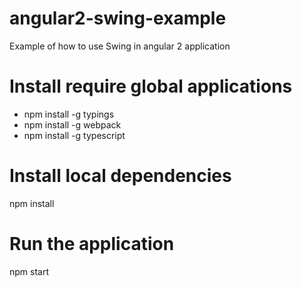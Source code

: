 # angular2-swing-example
Example of how to use Swing in angular 2 application

# Install require global applications
- npm install -g typings
- npm install -g webpack
- npm install -g typescript

# Install local dependencies
npm install

# Run the application
npm start

